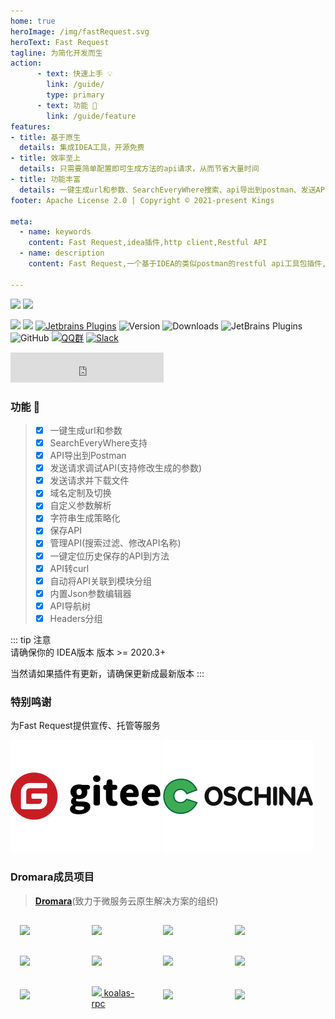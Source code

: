 ```yaml
---
home: true
heroImage: /img/fastRequest.svg
heroText: Fast Request
tagline: 为简化开发而生
action:
      - text: 快速上手 💡
        link: /guide/
        type: primary
      - text: 功能 🚀
        link: /guide/feature
features:
- title: 基于原生
  details: 集成IDEA工具，开源免费
- title: 效率至上
  details: 只需要简单配置即可生成方法的api请求，从而节省大量时间
- title: 功能丰富
  details: 一键生成url和参数、SearchEveryWhere搜索、api导出到postman、发送API请求、下载文件、存储历史请求、域名定制及切换、字符串生成策略化、自定义参数解析、API转curl等
footer: Apache License 2.0 | Copyright © 2021-present Kings

meta:
  - name: keywords
    content: Fast Request,idea插件,http client,Restful API
  - name: description
    content: Fast Request,一个基于IDEA的类似postman的restful api工具包插件,可以根据已有的方法帮助您快速生成url和params,一个API调试工具+API管理工具,支持springmvc、springboot、java-rs

---
```


<a href="https://www.jetbrains.com"><img src="https://resources.jetbrains.com/storage/products/company/brand/logos/jb_beam.svg" width = "10%" /></a>
<a href="https://www.jetbrains.com/idea"><img src="https://resources.jetbrains.com/storage/products/company/brand/logos/IntelliJ_IDEA_icon.svg" width = "10%" /></a>

[![](https://badgen.net/badge/Github/fast-request/21D789?icon=github)](https://github.com/dromara/fast-request)
[![](https://img.shields.io/static/v1?label=Gitee&message=fast-request&color=FF318C&logo=gitee)](https://gitee.com/dromara/fast-request)
[![Jetbrains Plugins][plugin-img]][plugin]
![Version](https://img.shields.io/jetbrains/plugin/v/16988?logo=IntelliJ%20IDEA)
![Downloads](https://img.shields.io/jetbrains/plugin/d/16988?color=FE2857)
![JetBrains Plugins](https://img.shields.io/jetbrains/plugin/r/rating/16988)
![GitHub](https://img.shields.io/github/license/dromara/fast-request?color=087CFA)
[![QQ群](https://img.shields.io/badge/chat-QQ群:754131222-46BC99.svg?logo=Tencent%20QQ)](https://qm.qq.com/cgi-bin/qm/qr?k=1OEJ5QST4zoEUv0x0OvOmC3TUfAIZXAO)
[![Slack](https://img.shields.io/badge/Slack-%23Fast--Request-DD1265?logo=Slack)](https://fastrequest.slack.com)

<iframe frameborder="none" width="245px" height="48px" src="https://plugins.jetbrains.com/embeddable/install/16988"></iframe>

### 功能  :100:

> * [x] 一键生成url和参数
> * [x] SearchEveryWhere支持
> * [x] API导出到Postman
> * [x] 发送请求调试API(支持修改生成的参数)
> * [x] 发送请求并下载文件
> * [x] 域名定制及切换
> * [x] 自定义参数解析
> * [x] 字符串生成策略化
> * [x] 保存API
> * [x] 管理API(搜索过滤、修改API名称)
> * [x] 一键定位历史保存的API到方法
> * [x] API转curl
> * [x] 自动将API关联到模块分组
> * [x] 内置Json参数编辑器
> * [x] API导航树
> * [x] Headers分组


::: tip 注意  
请确保你的 IDEA版本 版本 >= 2020.3+

当然请如果插件有更新，请确保更新成最新版本
:::

### 特别鸣谢

为Fast Request提供宣传、托管等服务

[![](./.vuepress/public/img/org/gitee.svg)](https://gitee.com)
[![](./.vuepress/public/img/org/OSChina.svg)](https://www.oschina.net)

### Dromara成员项目

> [**Dromara**](https://dromara.org/zh/)(致力于微服务云原生解决方案的组织)

<div>
    <div style="width:16%;  padding:15px 15px 15px 15px;display:inline-block">
        <a target="_blank" href="https://hutool.cn/">
        <img height="36px" src="https://cdn.jsdelivr.net/gh/looly/hutool-site/images/hutool.svg"></a>
    </div>
    <div style="width:16%;  padding:15px 15px 15px 15px;display:inline-block">
        <a target="_blank" href="http://forest.dtflyx.com/">
        <img height="36px" src="https://cdn.jsdelivr.net/gh/looly/hutool-site/images/friends/forest.png"></a>
    </div>
    <div style="width:16%; padding:15px 15px 15px 15px; display:inline-block">
    <a target="_blank" href="https://gitee.com/dromara/hmily">
        <img height="36px" src="https://cdn.jsdelivr.net/gh/looly/hutool-site/images/friends/hmily.png"></a>
    </div>

<div style="width:16%; padding:15px 15px 15px 15px; display:inline-block">
    <a target="_blank" href="https://tlog.yomahub.com/">
        <img height="36px" src="https://cdn.jsdelivr.net/gh/looly/hutool-site/images/friends/tlog.png">
    </a>
</div>

<div style="width:16%; padding:15px 15px 15px 15px; display:inline-block">
    <a target="_blank" href="https://gitee.com/dromara/myth">
        <img height="36px" src="https://cdn.jsdelivr.net/gh/looly/hutool-site/images/friends/myth.png">
    </a>
</div>

<div style="width:16%; padding:15px 15px 15px 15px; display:inline-block">
    <a target="_blank" href="https://gitee.com/dromara/Raincat">
        <img height="36px" src="https://cdn.jsdelivr.net/gh/looly/hutool-site/images/friends/raincat.png">
    </a>
</div>

<div style="width:16%; padding:15px 15px 15px 15px; display:inline-block">
    <a target="_blank" href="https://liteflow.yomahub.com/">
        <img height="36px" src="https://cdn.jsdelivr.net/gh/looly/hutool-site/images/friends/liteflow.png">
    </a>
</div>

<div style="width:16%; padding:15px 15px 15px 15px; display:inline-block">
    <a target="_blank" href="https://maxkey.top/">
        <img height="36px" src="https://cdn.jsdelivr.net/gh/looly/hutool-site/images/friends/maxkey.png">
    </a>
</div>

<div style="width:16%; padding:15px 15px 15px 15px; display:inline-block">
    <a target="_blank" href="https://sa-token.dev33.cn/">
        <img height="36px" src="https://cdn.jsdelivr.net/gh/looly/hutool-site/images/friends/sa-token.png">
    </a>
</div>

<div style="width:16%; padding:15px 15px 15px 15px; display:inline-block;">
    <a target="_blank" href="https://gitee.com/dromara/koalas-rpc" style="display:inline-block;vertical-align: middle;"><img height="36px" src="https://cdn.jsdelivr.net/gh/looly/hutool-site/images/friends/koalas-rpc.png">
<span>koalas-rpc</span></a>
</div>

<div style="width:16%; padding:15px 15px 15px 15px; display:inline-block">
    <a target="_blank" href="https://su.usthe.com/"><img height="36px" src="https://cdn.jsdelivr.net/gh/looly/hutool-site/images/friends/sureness.png"></a>
</div>

<div style="width:16%; padding:15px 15px 15px 15px; display:inline-block">
    <a target="_blank" href="https://gitee.com/Apache-ShenYu/incubator-shenyu"><img height="36px" src="https://cdn.jsdelivr.net/gh/looly/hutool-site/images/friends/shenyu.png"></a>
</div>
</div>


[plugin]: https://plugins.jetbrains.com/plugin/16988

[plugin-img]: https://img.shields.io/badge/plugin-Restful_Fast_Request-x.svg?logo=IntelliJ%20IDEA
